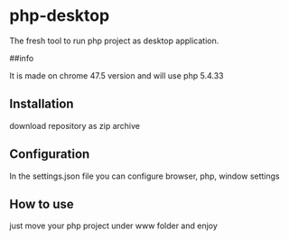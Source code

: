 # php-desktop
The fresh tool to run php project as desktop application.

##info

It is made on chrome 47.5 version and will use php 5.4.33

## Installation

download repository as zip archive



## Configuration

In the settings.json file you can configure browser,  php, window settings

## How to use

just move your php project under www folder and enjoy


